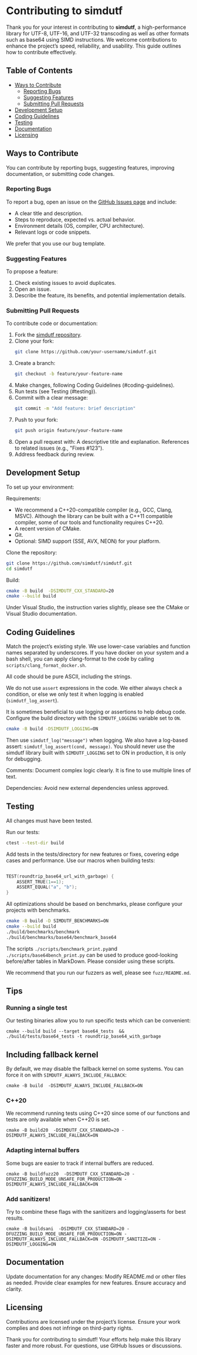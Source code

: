 # Contributing to simdutf

Thank you for your interest in contributing to **simdutf**, a high-performance library for UTF-8, UTF-16, and UTF-32 transcoding as well as other formats such as base64 using SIMD instructions. We welcome contributions to enhance the project’s speed, reliability, and usability. This guide outlines how to contribute effectively.

## Table of Contents
- [Ways to Contribute](#ways-to-contribute)
  - [Reporting Bugs](#reporting-bugs)
  - [Suggesting Features](#suggesting-features)
  - [Submitting Pull Requests](#submitting-pull-requests)
- [Development Setup](#development-setup)
- [Coding Guidelines](#coding-guidelines)
- [Testing](#testing)
- [Documentation](#documentation)
- [Licensing](#licensing)


## Ways to Contribute

You can contribute by reporting bugs, suggesting features, improving documentation, or submitting code changes.

### Reporting Bugs

To report a bug, open an issue on the [GitHub Issues page](https://github.com/simdutf/simdutf/issues) and include:
- A clear title and description.
- Steps to reproduce, expected vs. actual behavior.
- Environment details (OS, compiler, CPU architecture).
- Relevant logs or code snippets.

We prefer that you use our bug template.

### Suggesting Features

To propose a feature:
1. Check existing issues to avoid duplicates.
2. Open an issue.
3. Describe the feature, its benefits, and potential implementation details.

### Submitting Pull Requests

To contribute code or documentation:
1. Fork the [simdutf repository](https://github.com/simdutf/simdutf).
2. Clone your fork:
    ```bash
    git clone https://github.com/your-username/simdutf.git
    ```
3. Create a branch:
    ```bash
    git checkout -b feature/your-feature-name
    ```
4. Make changes, following Coding Guidelines (#coding-guidelines).
5. Run tests (see Testing (#testing)).
6. Commit with a clear message:
    ```bash
    git commit -m "Add feature: brief description"
    ```
7. Push to your fork:
    ```bash
    git push origin feature/your-feature-name
    ```
8. Open a pull request with: A descriptive title and explanation. References to related issues (e.g., "Fixes #123").
9. Address feedback during review.

## Development Setup

To set up your environment:

Requirements:
- We recommend a C++20-compatible compiler (e.g., GCC, Clang, MSVC). Although the library can be built with a C++11 compatible compiler, some of our tools and functionality requires C++20.
- A recent version of CMake.
- Git.
- Optional: SIMD support (SSE, AVX, NEON) for your platform.

Clone the repository:
```bash
git clone https://github.com/simdutf/simdutf.git
cd simdutf
````

Build:
```bash
cmake -B build  -DSIMDUTF_CXX_STANDARD=20
cmake --build build
```

Under Visual Studio, the instruction varies slightly, please see the CMake or Visual Studio documentation.

## Coding Guidelines

Match the project’s existing style. We use lower-case variables and function names separated by underscores. If you have docker on your system and a bash shell, you can apply clang-format to the code by calling `scripts/clang_format_docker.sh`.

All code should be pure ASCII, including the strings.

We do not use `assert` expressions in the code. We either always check a condition, or else we
only test it when logging is enabled (`simdutf_log_assert`).

It is sometimes beneficial to use logging or assertions to help debug code. Configure the build directory with the
`SIMDUTF_LOGGING` variable set to `ON`.

```bash
cmake -B build -DSIMDUTF_LOGGING=ON
```

Then use `simdutf_log("message")` when logging. We also have a log-based assert: `simdutf_log_assert(cond, message)`. You should never use the simdutf library built with `SIMDUTF_LOGGING` set to ON in production, it is only for debugging.


Comments: Document complex logic clearly. It is fine to use multiple lines of text.

Dependencies: Avoid new external dependencies unless approved.

## Testing

All changes must have been tested.


Run our tests:
```bash
ctest --test-dir build
```

Add tests in the tests/directory for new features or fixes, covering edge cases and performance.
Use our macros when building tests:

```C++

TEST(roundtrip_base64_url_with_garbage) {
    ASSERT_TRUE(1==1);
    ASSERT_EQUAL("a", "b");
}
```

All optimizations should be based on benchmarks, please configure your projects with benchmarks.
```bash
cmake -B build -D SIMDUTF_BENCHMARKS=ON
cmake --build build
./build/benchmarks/benchmark
./build/benchmarks/base64/benchmark_base64
```

The scripts `./scripts/benchmark_print.py`and `./scripts/base64bench_print.py` can be used to produce good-looking before/after tables in MarkDown. Please consider using these scripts.

We recommend that you run our fuzzers as well, please see `fuzz/README.md`.



## Tips

### Running a single test

Our testing binaries allow you to run specific tests which can be convenient:

```
cmake --build build --target base64_tests  && ./build/tests/base64_tests -t roundtrip_base64_with_garbage
```

## Including fallback kernel

By default, we may disable the fallback kernel on some systems. You can force it on with `SIMDUTF_ALWAYS_INCLUDE_FALLBACK`:

```
cmake -B build  -DSIMDUTF_ALWAYS_INCLUDE_FALLBACK=ON
```


### C++20

We recommend running tests using C++20 since some of our functions and tests
are only available when C++20 is set.

```
cmake -B build20  -DSIMDUTF_CXX_STANDARD=20 -DSIMDUTF_ALWAYS_INCLUDE_FALLBACK=ON
```


### Adapting internal buffers

Some bugs are easier to track if internal buffers are reduced.

```
cmake -B buildfuzz20  -DSIMDUTF_CXX_STANDARD=20 -DFUZZING_BUILD_MODE_UNSAFE_FOR_PRODUCTION=ON -DSIMDUTF_ALWAYS_INCLUDE_FALLBACK=ON
```

### Add sanitizers!

Try to combine these flags with the sanitizers and logging/asserts for best results.

```
cmake -B buildsani  -DSIMDUTF_CXX_STANDARD=20 -DFUZZING_BUILD_MODE_UNSAFE_FOR_PRODUCTION=ON -DSIMDUTF_ALWAYS_INCLUDE_FALLBACK=ON -DSIMDUTF_SANITIZE=ON -DSIMDUTF_LOGGING=ON
```

## Documentation

Update documentation for any changes: Modify README.md or other files as needed. Provide clear examples for new features. Ensure accuracy and clarity.

## Licensing
Contributions are licensed under the project’s license. Ensure your work complies and does not infringe on third-party rights.

Thank you for contributing to simdutf! Your efforts help make this library faster and more robust. For questions, use GitHub Issues or discussions.

